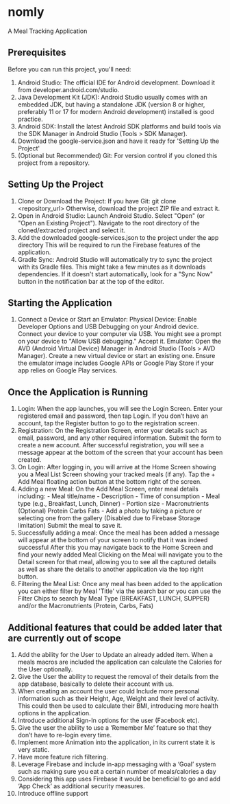 # nomly
A Meal Tracking Application


## Prerequisites
Before you can run this project, you'll need:
1. Android Studio: The official IDE for Android development. Download it from developer.android.com/studio.
2. Java Development Kit (JDK): Android Studio usually comes with an embedded JDK, but having a standalone JDK (version 8 or higher, preferably 11 or 17 for modern Android development) installed is good practice.
3. Android SDK: Install the latest Android SDK platforms and build tools via the SDK Manager in Android Studio (Tools > SDK Manager).
4. Download the google-service.json and have it ready for 'Setting Up the Project'
5. (Optional but Recommended) Git: For version control if you cloned this project from a repository.

## Setting Up the Project
1. Clone or Download the Project:
        If you have Git: git clone <repository_url>
        Otherwise, download the project ZIP file and extract it.
2. Open in Android Studio:
        Launch Android Studio.
        Select "Open" (or "Open an Existing Project").
        Navigate to the root directory of the cloned/extracted project and select it.
3. Add the downloaded google-services.json to the project under the app directory
        This will be required to run the Firebase features of the application.
4. Gradle Sync: Android Studio will automatically try to sync the project with its Gradle files. This might take a few minutes as it downloads dependencies. If it doesn't start automatically, look for a "Sync Now" button in the notification bar at the top of the editor.

## Starting the Application
1. Connect a Device or Start an Emulator:
    Physical Device:
        Enable Developer Options and USB Debugging on your Android device.
        Connect your device to your computer via USB.
        You might see a prompt on your device to "Allow USB debugging." Accept it.
    Emulator:
        Open the AVD (Android Virtual Device) Manager in Android Studio (Tools > AVD Manager).
        Create a new virtual device or start an existing one. Ensure the emulator image includes Google APIs or Google Play Store if your app relies on Google Play services.

## Once the Application is Running
1. Login: 
    When the app launches, you will see the Login Screen.
    Enter your registered email and password, then tap Login.
    If you don’t have an account, tap the Register button to go to the registration screen.
2. Registration:
    On the Registration Screen, enter your details such as email, password, and any other required information.
    Submit the form to create a new account.
    After successful registration, you will see a message appear at the bottom of the screen that your account has been created.
3. On Login:
    After logging in, you will arrive at the Home Screen showing you a Meal List Screen showing your tracked meals (if any).
    Tap the + Add Meal floating action button at the bottom right of the screen.
4. Adding a new Meal:
    On the Add Meal Screen, enter meal details including:
        - Meal title/name
        - Description 
        - Time of consumption
        - Meal type (e.g., Breakfast, Lunch, Dinner)
        - Portion size
        - Macronutrients (Optional)
            Protein
            Carbs
            Fats
        - Add a photo by taking a picture or selecting one from the gallery (Disabled due to Firebase Storage limitation)
    Submit the meal to save it.
5. Successfully adding a meal:
    Once the meal has been added a message will appear at the bottom of your screen to notify that it was indeed successful
    After this you may navigate back to the Home Screen and find your newly added Meal
    Clicking on the Meal will navigate you to the Detail screen for that meal, allowing you to see all the captured details as well as share the details to another application via the top right button.
6. Filtering the Meal List:
    Once any meal has been added to the application you can either filter by Meal 'Title' via the search bar or you can use the Filter Chips to search by Meal Type (BREAKFAST, LUNCH, SUPPER) and/or the Macronutrients (Protein, Carbs, Fats)

## Additional features that could be added later that are currently out of scope 
1. Add the ability for the User to Update an already added item. When a meals macros are included the application can calculate the Calories for the User optionally.
2. Give the User the ability to request the removal of their details from the app database, basically to delete their account with us. 
3. When creating an account the user could Include more personal information such as their Height, Age, Weight and their level of activity. This could then be used to calculate their BMI, introducing more health options in the application.
4. Introduce additional Sign-In options for the user (Facebook etc).
5. Give the user the ability to use a ‘Remember Me’ feature so that they don’t have to re-login every time.
6. Implement more Animation into the application, in its current state it is very static.
7. Have more feature rich filtering.
8. Leverage Firebase and include in-app messaging with a ‘Goal’ system such as making sure you eat a certain number of meals/calories a day
9. Considering this app uses Firebase it would be beneficial to go and add ‘App Check’ as additional security measures.
10. Introduce offline support